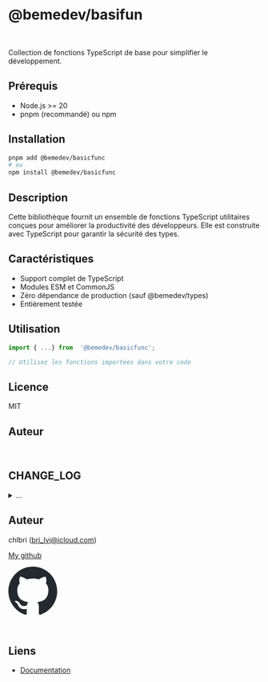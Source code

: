 # @bemedev/basifun

<br/>

Collection de fonctions TypeScript de base pour simplifier le
développement.

## Prérequis

- Node.js >= 20
- pnpm (recommandé) ou npm

## Installation

```bash
pnpm add @bemedev/basicfunc
# ou
npm install @bemedev/basicfunc
```

## Description

Cette bibliothèque fournit un ensemble de fonctions TypeScript utilitaires
conçues pour améliorer la productivité des développeurs. Elle est
construite avec TypeScript pour garantir la sécurité des types.

## Caractéristiques

- Support complet de TypeScript
- Modules ESM et CommonJS
- Zéro dépendance de production (sauf @bemedev/types)
- Entièrement testée

## Utilisation

```typescript
import { ...} from  '@bemedev/basicfunc';

// Utilisez les fonctions importées dans votre code
```

## Licence

MIT

## Auteur

<br/>

## CHANGE_LOG

<details>

<summary>
...
</summary>

### [0.1.4] 2025/01/28 23:10

- Change the name to basifun

<br/>

### [0.1.3] 2025/01/24 08:46

#### Added

- Add modes to string checkers

#### Modified

- Rename keys for switchValue (to _truthy_ and _falsy_)

<br/>
<br/>

### [0.1.2] 2025/01/24 06:24

#### Fixed

- Better sorting inside folders
- Better package.json exports

<br/>
<br/>

### [0.1.1] 2025/01/23

#### Added

- Added utility functions for string manipulation.
- Added isAsync function

<br/>
<br/>

### [0.0.2] 2025/01/21

#### Added

- Added utility functions for string manipulation.

#### Fixed

- Export all functions

<br/>
<br/>

### [0.0.1] 2025/01/11

<br/>

#### Added

- Initial commit with basic functionalities.

</details>

## Auteur

chlbri (bri_lvi@icloud.com)

[My github](https://github.com/chlbri?tab=repositories)

[<svg width="98" height="96" xmlns="http://www.w3.org/2000/svg"><path fill-rule="evenodd" clip-rule="evenodd" d="M48.854 0C21.839 0 0 22 0 49.217c0 21.756 13.993 40.172 33.405 46.69 2.427.49 3.316-1.059 3.316-2.362 0-1.141-.08-5.052-.08-9.127-13.59 2.934-16.42-5.867-16.42-5.867-2.184-5.704-5.42-7.17-5.42-7.17-4.448-3.015.324-3.015.324-3.015 4.934.326 7.523 5.052 7.523 5.052 4.367 7.496 11.404 5.378 14.235 4.074.404-3.178 1.699-5.378 3.074-6.6-10.839-1.141-22.243-5.378-22.243-24.283 0-5.378 1.94-9.778 5.014-13.2-.485-1.222-2.184-6.275.486-13.038 0 0 4.125-1.304 13.426 5.052a46.97 46.97 0 0 1 12.214-1.63c4.125 0 8.33.571 12.213 1.63 9.302-6.356 13.427-5.052 13.427-5.052 2.67 6.763.97 11.816.485 13.038 3.155 3.422 5.015 7.822 5.015 13.2 0 18.905-11.404 23.06-22.324 24.283 1.78 1.548 3.316 4.481 3.316 9.126 0 6.6-.08 11.897-.08 13.526 0 1.304.89 2.853 3.316 2.364 19.412-6.52 33.405-24.935 33.405-46.691C97.707 22 75.788 0 48.854 0z" fill="#24292f"/></svg>](https://github.com/chlbri?tab=repositories)

<br/>

## Liens

- [Documentation](https://github.com/chlbri/basifun)
